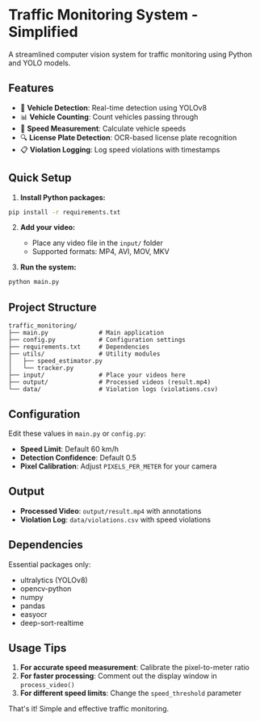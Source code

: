 # Traffic Monitoring System - Simplified

A streamlined computer vision system for traffic monitoring using Python and YOLO models.
## Features

- 🚗 **Vehicle Detection**: Real-time detection using YOLOv8
- 📊 **Vehicle Counting**: Count vehicles passing through
- 🏃 **Speed Measurement**: Calculate vehicle speeds
- 🔍 **License Plate Detection**: OCR-based license plate recognition
- 📋 **Violation Logging**: Log speed violations with timestamps

## Quick Setup

1. **Install Python packages:**
```bash
pip install -r requirements.txt
```

2. **Add your video:**
   - Place any video file in the `input/` folder
   - Supported formats: MP4, AVI, MOV, MKV

3. **Run the system:**
```bash
python main.py
```

## Project Structure

```
traffic_monitoring/
├── main.py              # Main application
├── config.py            # Configuration settings
├── requirements.txt     # Dependencies
├── utils/               # Utility modules
│   ├── speed_estimator.py
│   └── tracker.py
├── input/               # Place your videos here
├── output/              # Processed videos (result.mp4)
└── data/                # Violation logs (violations.csv)
```

## Configuration

Edit these values in `main.py` or `config.py`:

- **Speed Limit**: Default 60 km/h
- **Detection Confidence**: Default 0.5
- **Pixel Calibration**: Adjust `PIXELS_PER_METER` for your camera

## Output

- **Processed Video**: `output/result.mp4` with annotations
- **Violation Log**: `data/violations.csv` with speed violations

## Dependencies

Essential packages only:
- ultralytics (YOLOv8)
- opencv-python
- numpy  
- pandas
- easyocr
- deep-sort-realtime

## Usage Tips

1. **For accurate speed measurement**: Calibrate the pixel-to-meter ratio
2. **For faster processing**: Comment out the display window in `process_video()`
3. **For different speed limits**: Change the `speed_threshold` parameter

That's it! Simple and effective traffic monitoring.
